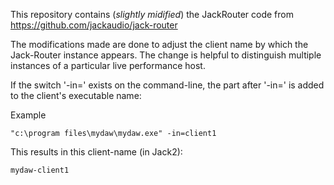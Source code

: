 

This repository contains (*slightly midified*) the JackRouter code from https://github.com/jackaudio/jack-router

The modifications made are done to adjust the client name by which the Jack-Router instance appears. The change is helpful to distinguish multiple instances of a particular live performance host. 

If the switch '-in=' exists on the command-line, the part after '-in=' is added to the client's executable name:

Example
```
"c:\program files\mydaw\mydaw.exe" -in=client1
```

This results in this client-name (in Jack2):

```
mydaw-client1
```
